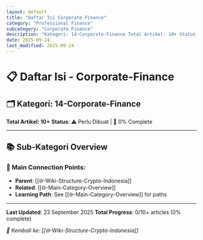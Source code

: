 ```yaml
---
layout: default
title: "Daftar Isi Corporate Finance"
category: "Professional Finance"
subcategory: "Corporate Finance"
description: "Kategori: 14-Corporate-Finance Total Artikel: 10+ Status: ⚠️ Perlu Dibuat | 🔄 0% Complete"
date: 2025-09-24
last_modified: 2025-09-24
---
```


# 📋 Daftar Isi - Corporate-Finance

## 🗂️ Kategori: 14-Corporate-Finance

**Total Artikel: 10+**
**Status**: ⚠️ Perlu Dibuat | 🔄 0% Complete

---

## 📚 Sub-Kategori Overview

### **🔗 Main Connection Points**:
- **Parent**: [[🌐-Wiki-Structure-Crypto-Indonesia]]
- **Related**: [[🌐-Main-Category-Overview]]
- **Learning Path**: See [[🌐-Main-Category-Overview]] for paths

---

**Last Updated**: 23 September 2025
**Total Progress**: 0/10+ articles (0% complete)

*🔗 Kembali ke: [[🌐-Wiki-Structure-Crypto-Indonesia]]*
